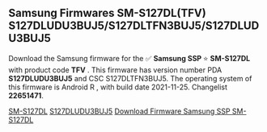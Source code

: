 <h2>Samsung Firmwares SM-S127DL(TFV) S127DLUDU3BUJ5/S127DLTFN3BUJ5/S127DLUDU3BUJ5</h2>
Download the Samsung firmware for the ✅ <strong>Samsung SSP </strong> ⭐ <strong>SM-S127DL</strong> with product code <strong>TFV</strong> . This firmware has version number PDA <strong>S127DLUDU3BUJ5</strong> and CSC S127DLTFN3BUJ5. The operating system of this firmware is Android R , with build date 2021-11-25. Changelist <strong>22651471</strong>.


[SM-S127DL](https://samfirm.shop/samsung/model/SM-S127DL)
[S127DLUDU3BUJ5](https://samfirm.shop/samsung/pda/S127DLUDU3BUJ5)
[Download Firmware Samsung SSP SM-S127DL](https://samfirm.shop/samsung/firmware/477485)
